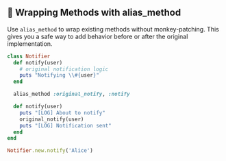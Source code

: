 ## 🔄 Wrapping Methods with alias_method

Use `alias_method` to wrap existing methods without monkey-patching. This gives you a safe way to add behavior before or after the original implementation.

```ruby
class Notifier
  def notify(user)
    # original notification logic
    puts "Notifying \\#{user}"
  end

  alias_method :original_notify, :notify

  def notify(user)
    puts "[LOG] About to notify"
    original_notify(user)
    puts "[LOG] Notification sent"
  end
end

Notifier.new.notify('Alice')
```